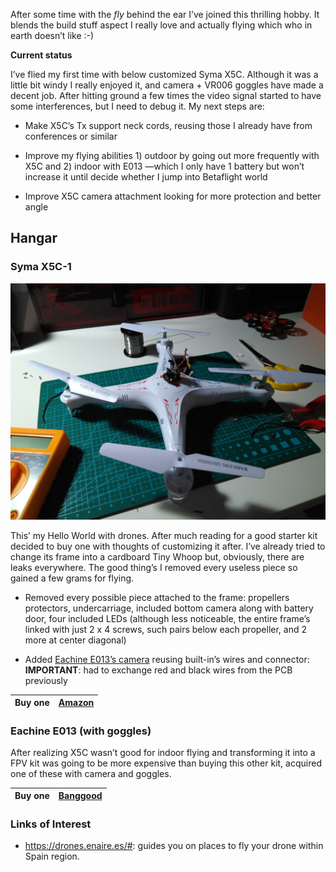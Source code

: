 After some time with the *fly* behind the ear I’ve joined this thrilling hobby.
It blends the build stuff aspect I really love and actually flying which who in
earth doesn’t like :-)

**Current status**

I’ve flied my first time with below customized Syma X5C. Although it was a
little bit windy I really enjoyed it, and camera + VR006 goggles have made a
decent job. After hitting ground a few times the video signal started to have
some interferences, but I need to debug it. My next steps are:

-   Make X5C’s Tx support neck cords, reusing those I already have from
    conferences or similar

-   Improve my flying abilities 1) outdoor by going out more frequently with X5C
    and 2) indoor with E013 —which I only have 1 battery but won’t increase it
    until decide whether I jump into Betaflight world

-   Improve X5C camera attachment looking for more protection and better angle

Hangar
------

### Syma X5C-1

![](items/images/SymaX5C-1.jpg)

This’ my Hello World with drones. After much reading for a good starter kit
decided to buy one with thoughts of customizing it after. I’ve already tried to
change its frame into a cardboard Tiny Whoop but, obviously, there are leaks
everywhere. The good thing’s I removed every useless piece so gained a few grams
for flying.

-   Removed every possible piece attached to the frame: propellers protectors,
    undercarriage, included bottom camera along with battery door, four included
    LEDs (although less noticeable, the entire frame’s linked with just 2 x 4
    screws, such pairs below each propeller, and 2 more at center diagonal)

-   Added [Eachine E013’s
    camera](https://www.banggood.com/5_8G-40CH-1000TVL-13-CMOS-Camera-For-Eachine-E013-RC-Quadcopter-Spare-Parts-p-1221410.html)
    reusing built-in’s wires and connector: **IMPORTANT**: had to exchange red
    and black wires from the PCB previously

| Buy one | [Amazon](http://amzn.eu/23h27if) |
|---------|----------------------------------|


### Eachine E013 (with goggles)

After realizing X5C wasn’t good for indoor flying and transforming it into a FPV
kit was going to be more expensive than buying this other kit, acquired one of
these with camera and goggles.

| Buy one | [Banggood](https://www.banggood.com/Eachine-E013-Micro-FPV-Racing-Quadcopter-With-5_8G-1000TVL-40CH-Camera-VR006-VR-006-3-Inch-Goggles-p-1182628.html) |
|---------|--------------------------------------------------------------------------------------------------------------------------------------------------------|


### Links of Interest

-   <https://drones.enaire.es/#>: guides you on places to fly your drone within
    Spain region.
